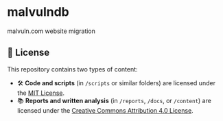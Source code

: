 # malvulndb
malvuln.com website migration

## 📄 License

This repository contains two types of content:

- 🛠 **Code and scripts** (in `/scripts` or similar folders) are licensed under the [MIT License](./LICENSE).
- 📚 **Reports and written analysis** (in `/reports`, `/docs`, or `/content`) are licensed under the [Creative Commons Attribution 4.0 License](./CONTENT_LICENSE.md).

